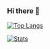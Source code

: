 ### Hi there 👋

[![Top Langs](https://github-readme-stats.vercel.app/api/top-langs/?username=Sinha-Ujjawal&show_icons=true&include_all_commits=true&theme=buefy&hide_border=true&layout=compact)](https://github.com/Sinha-Ujjawal/Sinha-Ujjawal)

[![Stats](https://github-readme-stats.vercel.app/api/?username=Sinha-Ujjawal&show_icons=true&include_all_commits=true&theme=buefy&hide_border=true)](https://github.com/Sinha-Ujjawal/Sinha-Ujjawal)

<!--
**Sinha-Ujjawal/Sinha-Ujjawal** is a ✨ _special_ ✨ repository because its `README.md` (this file) appears on your GitHub profile.

Here are some ideas to get you started:

- 🔭 I’m currently working on ...
- 🌱 I’m currently learning ...
- 👯 I’m looking to collaborate on ...
- 🤔 I’m looking for help with ...
- 💬 Ask me about ...
- 📫 How to reach me: ...
- 😄 Pronouns: ...
- ⚡ Fun fact: ...
-->
